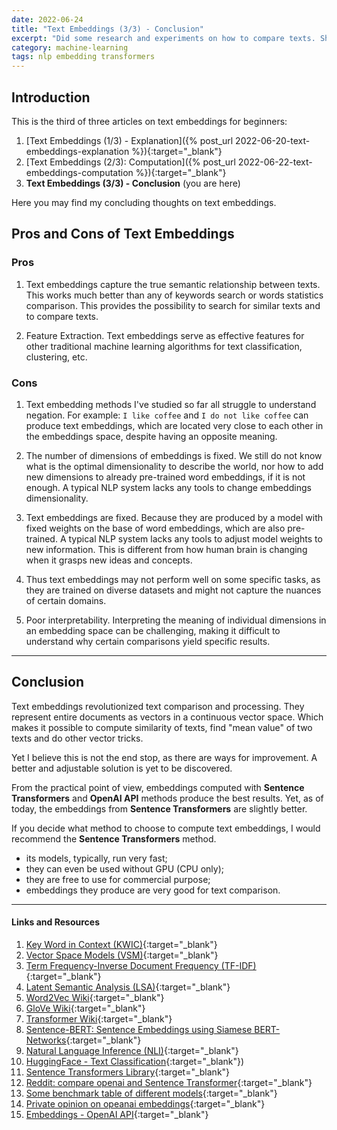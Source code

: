 ```yaml
---
date: 2022-06-24
title: "Text Embeddings (3/3) - Conclusion"
excerpt: "Did some research and experiments on how to compare texts. Sharing my knowledge here."
category: machine-learning
tags: nlp embedding transformers
---
```


## Introduction

This is the third of three articles on text embeddings for beginners:
1. [Text Embeddings (1/3) - Explanation]({% post_url 2022-06-20-text-embeddings-explanation %}){:target="_blank"}
2. [Text Embeddings (2/3): Computation]({% post_url 2022-06-22-text-embeddings-computation %}){:target="_blank"}
3. **Text Embeddings (3/3) - Conclusion** (you are here)

Here you may find my concluding thoughts on text embeddings.

## Pros and Cons of Text Embeddings

### Pros

1. Text embeddings capture the true semantic relationship between texts.
   This works much better than any of keywords search or words statistics comparison.
   This provides the possibility to search for similar texts and to compare texts.

2. Feature Extraction.
   Text embeddings serve as effective features for other traditional machine learning algorithms
   for text classification, clustering, etc.

### Cons

1. Text embedding methods I've studied so far all struggle to understand negation.
   For example: `I like coffee` and `I do not like coffee` can produce text embeddings,
   which are located very close to each other in the embeddings space,
   despite having an opposite meaning.
   
2. The number of dimensions of embeddings is fixed.
   We still do not know what is the optimal dimensionality to describe the world,
   nor how to add new dimensions to already pre-trained word embeddings, if it is not enough.
   A typical NLP system lacks any tools to change embeddings dimensionality.

3. Text embeddings are fixed.
   Because they are produced by a model with fixed weights on the base of word embeddings, which are also pre-trained.
   A typical NLP system lacks any tools to adjust model weights to new information.
   This is different from how human brain is changing when it grasps new ideas and concepts.

4. Thus text embeddings may not perform well on some specific tasks,
   as they are trained on diverse datasets and might not capture
   the nuances of certain domains.

5. Poor interpretability.
   Interpreting the meaning of individual dimensions in an embedding space can be challenging,
   making it difficult to understand why certain comparisons yield specific results.

<hr/>

## Conclusion

Text embeddings revolutionized text comparison and processing.
They represent entire documents as vectors in a continuous vector space.
Which makes it possible to compute similarity of texts,
find "mean value" of two texts and do other vector tricks.

Yet I believe this is not the end stop, as there are ways for improvement.
A better and adjustable solution is yet to be discovered.

From the practical point of view, embeddings computed with **Sentence Transformers** and **OpenAI API** methods
produce the best results.
Yet, as of today, the embeddings from **Sentence Transformers** are slightly better.

If you decide what method to choose to compute text embeddings,
I would recommend the **Sentence Transformers** method.
- its models, typically, run very fast;
- they can even be used without GPU (CPU only);
- they are free to use for commercial purpose;
- embeddings they produce are very good for text comparison.
 
<hr/>

#### Links and Resources

1. [Key Word in Context (KWIC)](https://en.wikipedia.org/wiki/Key_Word_in_Context){:target="_blank"}
2. [Vector Space Models (VSM)](http://mlwiki.org/index.php/Vector_Space_Models){:target="_blank"}
3. [Term Frequency-Inverse Document Frequency (TF-IDF)](http://mlwiki.org/index.php/TF-IDF){:target="_blank"}
4. [Latent Semantic Analysis (LSA)](http://mlwiki.org/index.php/Latent_Semantic_Analysis){:target="_blank"}
5. [Word2Vec Wiki](https://en.wikipedia.org/wiki/Word2vec){:target="_blank"}
6. [GloVe Wiki](https://en.wikipedia.org/wiki/GloVe){:target="_blank"}
7. [Transformer Wiki](https://en.wikipedia.org/wiki/Transformer_(machine_learning_model)){:target="_blank"}
8. [Sentence-BERT: Sentence Embeddings using Siamese BERT-Networks](https://arxiv.org/pdf/1908.10084.pdf){:target="_blank"}
9. [Natural Language Inference (NLI)](https://en.wikipedia.org/wiki/Textual_entailment){:target="_blank"}
10. [HuggingFace - Text Classification](https://huggingface.co/docs/transformers/tasks/sequence_classification){:target="_blank"})
11. [Sentence Transformers Library](https://www.sbert.net/){:target="_blank"}
12. [Reddit: compare openai and Sentence Transformer](https://www.reddit.com/r/MachineLearning/comments/11okrni/discussion_compare_openai_and_sentencetransformer/){:target="_blank"}
13. [Some benchmark table of different models](https://huggingface.co/spaces/mteb/leaderboard){:target="_blank"}
14. [Private opinion on opeanai embeddings](https://iamnotarobot.substack.com/p/should-you-use-openais-embeddings){:target="_blank"}
15. [Embeddings - OpenAI API](https://platform.openai.com/docs/guides/embeddings/use-cases){:target="_blank"}
